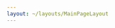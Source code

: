 ```yaml
---
layout: ~/layouts/MainPageLayout
---
```


<template v-slot:title>

## Secret Media Articles

</template>

<single-column>

<template>

<grid columns="3">

<media-card tag="podcast" title="Private Smart Contracts: Pomp Podcast" src="image1.png" to="https://www.youtube.com/watch?v=Kx9hb3U7pfs" cta="Listen Now"></media-card>

<media-card tag="podcast" title="Secret Network on The Defiant Podcast" src="image2.png" to="https://anchor.fm/thedefiant/episodes/Privacy-Might-be-the-Only-Thing-Left-That-Makes-Web-3-0-a-Viable-Alternative-Tor-Bair-of-Secret-Foundation-el9n52" cta="Listen Now"></media-card>

<media-card tag="video" title="Defi Privacy Is Here: Ivan on Tech" src="image3.png" to="https://www.youtube.com/watch?v=rvkMPcMK_7Ah" cta="Listen Now"></media-card>

<media-card tag="video" title="Sharing Secrets Ep. 2 - Ed Moncada" src="image4.png" to="https://www.youtube.com/watch?v=7JL5N8R2HKI" cta="Listen Now"></media-card>

<media-card tag="video" title="Increasing Blockchain Adoption with Privacy" src="image5.png" to="https://www.youtube.com/watch?v=7-eUMvH84mU" cta="Listen Now"></media-card>

<media-card tag="video" title="Secret Tokens Explained" src="image6.png" to="https://www.youtube.com/watch?v=fkgy83Hu8Bc" cta="Listen Now"></media-card>

<media-card tag="video" title="Introducing Secret Network" src="image7.png" to="https://www.youtube.com/watch?v=c70BBVUCxxk" cta="Listen Now"></media-card>

<media-card tag="video" title="Sharing Secrets Ep. 0 - What is a Secret?" src="image8.png" to="https://www.youtube.com/watch?v=Jk7kV1ph-FQ" cta="Listen Now"></media-card>

</grid>

</template>

</single-column>
